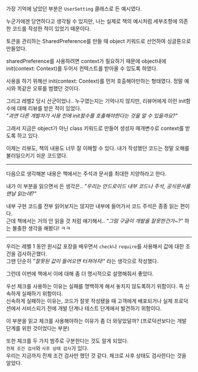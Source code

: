 가장 기억에 남았던 부분은 `UserSetting` 클래스로 든 예시였다.

누군가에겐 당연하다고 생각될 수 있지만, 나는 실제로 책의 예시처럼 세부조항에 의존한 코드를 작성한 적이 있었기 때문이다.

토큰을 관리하는 SharedPreference를 만들 때 object 키워드로 선언하여 싱글톤으로 만들었다.

sharedPreference를 사용하려면 context가 필요하기 때문에 object내에 init(context: Context)를 두어서 컨텍스트를 받아올 수 있도록 하였다.

사용을 하기 위해선 init(context: Context)를 먼저 호출해야만하는 형태였다. 정말 예시와 똑같은 오류를 범했던 것이다.

그리고 레벨2 당시 산군이었나.. 누구였는지는 기억나지 않지만, 리뷰어에게 이런 init함수에 대해 리뷰를 받은 적이 있었다.<br>
_"과연 다른 개발자가 사용 전에 init함수를 호출해야한다는 것을 알 수 있을까요?"_

그래서 지금은 object가 아닌 class 키워드로 만들어 생성자 매개변수로 context를 받도록 하고 있다.

이제는 리뷰도, 책의 내용도 너무 잘 이해할 수 있다. 내가 작성했던 코드는 정말 오해를 불러일으키기 쉬운 코드였다.

_ _ _

다음으로 생각해본 내용은 책에서는 주석과 문서를 최대한 지양하라고 한다.

내가 이 부분을 읽으면서 든 생각은.. _"우리는 안드로이드 내부 코드나 주석, 공식문서를 맨날 읽는데?"_

내부 구현 코드를 전부 읽어보지는 않지만 내부에 들어가서 코드 주석은 종종 읽는 편이다.<br>
근데 책에서는 거의 안 읽을 것 처럼 얘기해서.. _"그럼 구글이 개발을 잘못한건가~?"_ 하는 불충한 생각을 해봤다! ㅋㅋ

_ _ _

우리는 레벨 1 동안 원시값 포장을 배우면서 `check`나 `require`를 사용해서 값에 대한 조건을 검사하곤했다.<br>
그땐 단순히 _"잘못된 값이 들어오면 터져야지!"_ 라는 생각으로 작성했다.

그런데 이번에 책에서 이에 대해 좀 더 명시적으로 설명해줘서 좋았다.

우선 체크를 사용하는 이유는 실패를 명백하게 해서 놓치지 않도록하기 위함이다. 즉 신속하게 실패하기 위함이다.<br>
신속하게 실패하는 이유는, 코드가 잘못 작성됐을 때 고객에게 배포되거나 실제 프로덕션에서 서비스되기 전에 개발 단계나 테스트 단계에서 발견하기 위함이다.

이 부분을 읽고 체크를 사용해야하는 이유가 좀 더 와닿았달까? (프로덕션보다는 개발 단계를 위한 것이었다는 부분)

또한 체크를 두 가지 범주로 구분한다는 것도 알게 되었다.<br>
`전제 조건 검사`와 `사후 상태 검사`가 있다.<br>
우리는 지금까지 전제 조건 검사만 했던 것 같다. 체크로 사후 상태도 검사한다는 것을 알았다.

